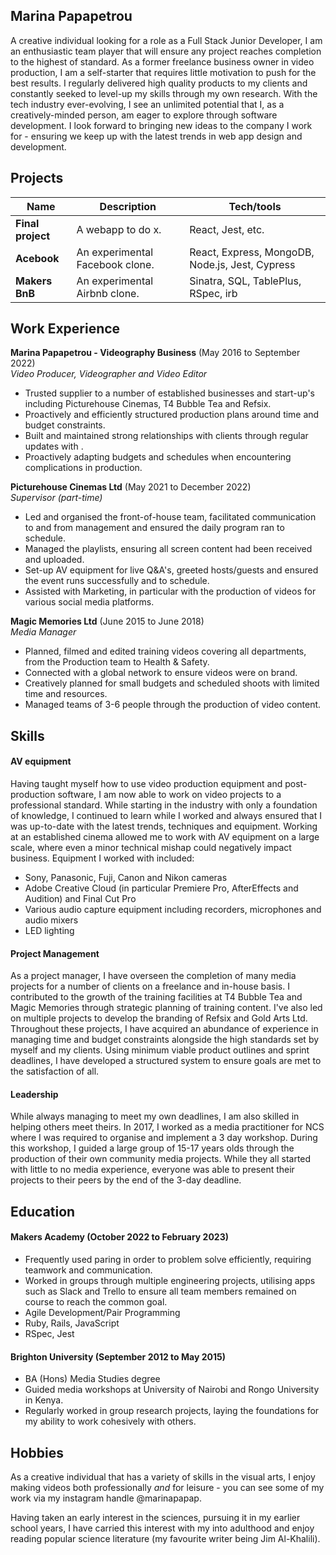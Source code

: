 ## Marina Papapetrou

A creative individual looking for a role as a Full Stack Junior Developer, I am an enthusiastic team player that will ensure any project reaches completion to the highest of standard. As a former freelance business owner in video production, I am a self-starter that requires little motivation to push for the best results. I regularly delivered high quality products to my clients and constantly seeked to level-up my skills through my own research.  With the tech industry ever-evolving, I see an unlimited potential that I, as a creatively-minded person, am eager to explore through software development. I look forward to bringing new ideas to the company I work for - ensuring we keep up with the latest trends in web app design and development.

## Projects

| Name                         | Description                             | Tech/tools                                     |
| ---------------------------- | --------------------------------------- | ---------------------------------------------- |
| **Final project**            | A webapp to do x.                       | React, Jest, etc.                              |
| **Acebook**                  | An experimental Facebook clone.         | React, Express, MongoDB, Node.js, Jest, Cypress|
| **Makers BnB**               | An experimental Airbnb clone.           | Sinatra, SQL, TablePlus, RSpec, irb            |


## Work Experience

**Marina Papapetrou - Videography Business** (May 2016 to September 2022)  
_Video Producer, Videographer and Video Editor_

- Trusted supplier to a number of established businesses and start-up's including Picturehouse Cinemas, T4 Bubble Tea and Refsix.
- Proactively and efficiently structured production plans around time and budget constraints.
- Built and maintained strong relationships with clients through regular updates with .
- Proactively adapting budgets and schedules when encountering complications in production.

**Picturehouse Cinemas Ltd** (May 2021 to December 2022)  
_Supervisor (part-time)_

- Led and organised the front-of-house team, facilitated communication to and from management and ensured the daily program ran to schedule.
- Managed the playlists, ensuring all screen content had been received and uploaded.
- Set-up AV equipment for live Q&A's, greeted hosts/guests and ensured the event runs successfully and to schedule.
- Assisted with Marketing, in particular with the production of videos for various social media platforms.

**Magic Memories Ltd** (June 2015 to June 2018)  
_Media Manager_

- Planned, filmed and edited training videos covering all departments, from the Production team to Health & Safety.
- Connected with a global network to ensure videos were on brand.
- Creatively planned for small budgets and scheduled shoots with limited time and resources.
- Managed teams of 3-6 people through the production of video content.

## Skills

#### AV equipment

Having taught myself how to use video production equipment and post-production software, I am now able to work on video projects to a professional standard. While starting in the industry with only a foundation of knowledge, I continued to learn while I worked and always ensured that I was up-to-date with the latest trends, techniques and equipment. Working at an established cinema allowed me to work with AV equipment on a large scale, where even a minor technical mishap could negatively impact business. Equipment I worked with included:
- Sony, Panasonic, Fuji, Canon and Nikon cameras
- Adobe Creative Cloud (in particular Premiere Pro, AfterEffects and Audition) and Final Cut Pro
- Various audio capture equipment including recorders, microphones and audio mixers
- LED lighting

#### Project Management

As a project manager, I have overseen the completion of many media projects for a number of clients on a freelance and in-house basis. I contributed to the growth of the training facilities at T4 Bubble Tea and Magic Memories through strategic planning of training content. I've also led on multiple projects to develop the branding of Refsix and Gold Arts Ltd. Throughout these projects, I have acquired an abundance of experience in managing time and budget constraints alongside the high standards set by myself and my clients. Using minimum viable product outlines and sprint deadlines, I have developed a structured system to ensure goals are met to the satisfaction of all.

#### Leadership

While always managing to meet my own deadlines, I am also skilled in helping others meet theirs. In 2017, I worked as a media practitioner for NCS where I was required to organise and implement a 3 day workshop. During this workshop, I guided a large group of 15-17 years olds through the production of their own community media projects. While they all started with little to no media experience, everyone was able to present their projects to their peers by the end of the 3-day deadline. 

## Education

#### Makers Academy (October 2022 to February 2023)
- Frequently used paring in order to problem solve efficiently, requiring teamwork and communication.
- Worked in groups through multiple engineering projects, utilising apps such as Slack and Trello to ensure all team members remained on course to reach the common goal.
- Agile Development/Pair Programming
- Ruby, Rails, JavaScript
- RSpec, Jest

#### Brighton University (September 2012 to May 2015)

- BA (Hons) Media Studies degree
- Guided media workshops at University of Nairobi and Rongo University in Kenya.
- Regularly worked in group research projects, laying the foundations for my ability to work cohesively with others.

## Hobbies

As a creative individual that has a variety of skills in the visual arts, I enjoy making videos both professionally _and_ for leisure - you can see some of my work via my instagram handle @marinapapap. 

Having taken an early interest in the sciences, pursuing it in my earlier school years, I have carried this interest with my into adulthood and enjoy reading popular science literature (my favourite writer being Jim Al-Khalili).
